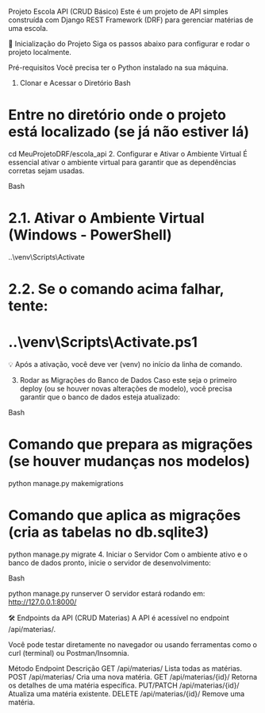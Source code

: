 Projeto Escola API (CRUD Básico)
Este é um projeto de API simples construída com Django REST Framework (DRF) para gerenciar matérias de uma escola.

🚀 Inicialização do Projeto
Siga os passos abaixo para configurar e rodar o projeto localmente.

Pré-requisitos
Você precisa ter o Python instalado na sua máquina.

1. Clonar e Acessar o Diretório
Bash

# Entre no diretório onde o projeto está localizado (se já não estiver lá)
cd MeuProjetoDRF/escola_api
2. Configurar e Ativar o Ambiente Virtual
É essencial ativar o ambiente virtual para garantir que as dependências corretas sejam usadas.

Bash

# 2.1. Ativar o Ambiente Virtual (Windows - PowerShell)
..\venv\Scripts\Activate

# 2.2. Se o comando acima falhar, tente:
# ..\venv\Scripts\Activate.ps1
💡 Após a ativação, você deve ver (venv) no início da linha de comando.

3. Rodar as Migrações do Banco de Dados
Caso este seja o primeiro deploy (ou se houver novas alterações de modelo), você precisa garantir que o banco de dados esteja atualizado:

Bash

# Comando que prepara as migrações (se houver mudanças nos modelos)
python manage.py makemigrations

# Comando que aplica as migrações (cria as tabelas no db.sqlite3)
python manage.py migrate
4. Iniciar o Servidor
Com o ambiente ativo e o banco de dados pronto, inicie o servidor de desenvolvimento:

Bash

python manage.py runserver
O servidor estará rodando em: http://127.0.0.1:8000/

🛠️ Endpoints da API (CRUD Materias)
A API é acessível no endpoint /api/materias/.

Você pode testar diretamente no navegador ou usando ferramentas como o curl (terminal) ou Postman/Insomnia.

Método	Endpoint	Descrição
GET	/api/materias/	Lista todas as matérias.
POST	/api/materias/	Cria uma nova matéria.
GET	/api/materias/{id}/	Retorna os detalhes de uma matéria específica.
PUT/PATCH	/api/materias/{id}/	Atualiza uma matéria existente.
DELETE	/api/materias/{id}/	Remove uma matéria.
